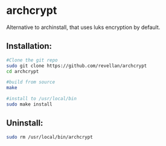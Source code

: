 # archcrypt

Alternative to archinstall, that uses luks encryption by default.

## Installation:
```sh
#Clone the git repo
sudo git clone https://github.com/revellan/archcrypt
cd archcrypt

#build from source
make

#install to /usr/local/bin
sudo make install
```

## Uninstall:
```sh
sudo rm /usr/local/bin/archcrypt
```
